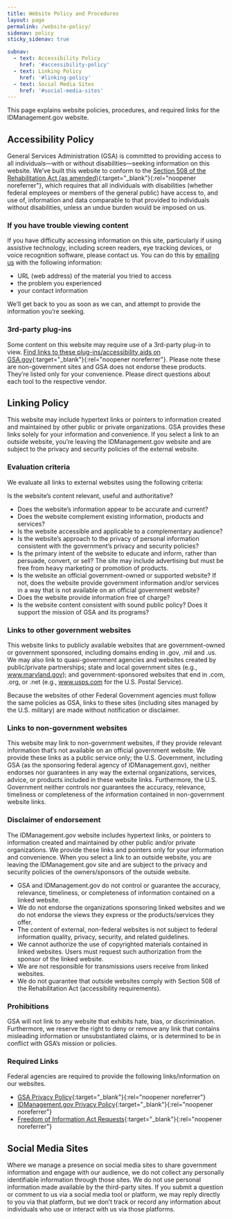 ```yaml
---
title: Website Policy and Procedures
layout: page
permalink: /website-policy/
sidenav: policy
sticky_sidenav: true

subnav:
  - text: Accessibility Policy
    href: '#accessibility-policy'
  - text: Linking Policy
    href: '#linking-policy'
  - text: Social Media Sites
    href: '#social-media-sites'
---
```


This page explains website policies, procedures, and required links for the IDManagement.gov website.

## Accessibility Policy

General Services Administration (GSA) is committed to providing access to all individuals—with or without disabilities—seeking information on this website. We’ve built this website to conform to the [Section 508 of the Rehabilitation Act (as amended)](https://section508.gov/manage/laws-and-policies){:target="_blank"}{:rel="noopener noreferrer"}, which requires that all individuals with disabilities (whether federal employees or members of the general public) have access to, and use of, information and data comparable to that provided to individuals without disabilities, unless an undue burden would be imposed on us.

### If you have trouble viewing content

If you have difficulty accessing information on this site, particularly if using assistive technology, including screen readers, eye tracking devices, or voice recognition software, please contact us. You can do this by [emailing us](../contact-us/) with the following information:

- URL (web address) of the material you tried to access
- the problem you experienced
- your contact information

We’ll get back to you as soon as we can, and attempt to provide the information you’re seeking.

### 3rd-party plug-ins

Some content on this website may require use of a 3rd-party plug-in to view. [Find links to these plug-ins/accessibility aids on GSA.gov](https://www.gsa.gov/website-information/accessibility-aids){:target="_blank"}{:rel="noopener noreferrer"}. Please note these are non-government sites and GSA does not endorse these products. They’re listed only for your convenience. Please direct questions about each tool to the respective vendor.

## Linking Policy

This website may include hypertext links or pointers to information created and maintained by other public or private organizations. GSA provides these links solely for your information and convenience. If you select a link to an outside website, you’re leaving the IDManagement.gov website and are subject to the privacy and security policies of the external website.

### Evaluation criteria

We evaluate all links to external websites using the following criteria:

Is the website’s content relevant, useful and authoritative?
- Does the website’s information appear to be accurate and current?
- Does the website complement existing information, products and services?
- Is the website accessible and applicable to a complementary audience?
- Is the website’s approach to the privacy of personal information consistent with the government’s privacy and security policies?
- Is the primary intent of the website to educate and inform, rather than persuade, convert, or sell? The site may include advertising but must be free from heavy marketing or promotion of products.
- Is the website an official government-owned or supported website? If not, does the website provide government information and/or services in a way that is not available on an official government website?
- Does the website provide information free of charge?
- Is the website content consistent with sound public policy? Does it support the mission of GSA and its programs?

### Links to other government websites

This website links to publicly available websites that are government-owned or government sponsored, including domains ending in .gov, .mil and .us. We may also link to quasi-government agencies and websites created by public/private partnerships; state and local government sites (e.g., www.maryland.gov); and government-sponsored websites that end in .com, .org, or .net (e.g., www.usps.com for the U.S. Postal Service).

Because the websites of other Federal Government agencies must follow the same policies as GSA, links to these sites (including sites managed by the U.S. military) are made without notification or disclaimer.

### Links to non-government websites

This website may link to non-government websites, if they provide relevant information that’s not available on an official government website. We provide these links as a public service only; the U.S. Government, including GSA (as the sponsoring federal agency of IDManagement.gov), neither endorses nor guarantees in any way the external organizations, services, advice, or products included in these website links. Furthermore, the U.S. Government neither controls nor guarantees the accuracy, relevance, timeliness or completeness of the information contained in non-government website links.

### Disclaimer of endorsement

The IDManagement.gov website includes hypertext links, or pointers to information created and maintained by other public and/or private organizations. We provide these links and pointers only for your information and convenience. When you select a link to an outside website, you are leaving the IDManagement.gov site and are subject to the privacy and security policies of the owners/sponsors of the outside website.

- GSA and IDManagement.gov do not control or guarantee the accuracy, relevance, timeliness, or completeness of information contained on a linked website.
- We do not endorse the organizations sponsoring linked websites and we do not endorse the views they express or the products/services they offer.
- The content of external, non-federal websites is not subject to federal information quality, privacy, security, and related guidelines.
- We cannot authorize the use of copyrighted materials contained in linked websites. Users must request such authorization from the sponsor of the linked website.
- We are not responsible for transmissions users receive from linked websites.
- We do not guarantee that outside websites comply with Section 508 of the Rehabilitation Act (accessibility requirements).

### Prohibitions

GSA will not link to any website that exhibits hate, bias, or discrimination. Furthermore, we reserve the right to deny or remove any link that contains misleading information or unsubstantiated claims, or is determined to be in conflict with GSA’s mission or policies.

### Required Links

Federal agencies are required to provide the following links/information on our websites.

- [GSA Privacy Policy](https://www.gsa.gov/privacy){:target="_blank"}{:rel="noopener noreferrer"}
- [IDManagement.gov Privacy Policy](../privacy-policy/){:target="_blank"}{:rel="noopener noreferrer"}
- [Freedom of Information Act Requests](http://www.gsa.gov/portal/content/105305){:target="_blank"}{:rel="noopener noreferrer"}

## Social Media Sites

Where we manage a presence on social media sites to share government information and engage with our audience, we do not collect any personally identifiable information through those sites. We do not use personal information made available by the third-party sites. If you submit a question or comment to us via a social media tool or platform, we may reply directly to you via that platform, but we don’t track or record any information about individuals who use or interact with us via those platforms.
